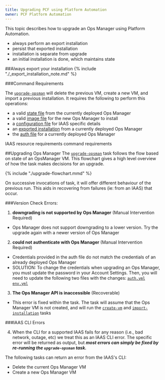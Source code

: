 ```yaml
---
title: Upgrading PCF using Platform Automation
owner: PCF Platform Automation
---
```


This topic describes how to upgrade an Ops Manager using Platform Automation.

* always perform an export installation
* persist that exported installation
* installation is separate from upgrade
* an initial installation is done, which maintains state 

##Always export your installation
{% include "./_export_installation_note.md" %}

###Command Requirements

The [`upgrade-opsman`](task-reference.md#upgrade-opsman) will delete the previous VM, create a new VM, and import
a previous installation. It requires the following to perform this operations: 

* a valid [state file](task-reference.md#state) from the currently deployed Ops Manager
* a valid [image file](task-reference.md#opsman-image) for the new Ops Manager to install
* a [configuration file](task-reference.md#opsman-config) for IAAS specific details
* an [exported installation](task-reference.md#installation) from a currently deployed Ops Manager
* the [auth file](task-reference.md#auth) for a currently deployed Ops Manager

IAAS resource requirements
command requirements

##Upgrading Ops Manager
The [`upgrade-opsman`](task-reference.md#upgrade-opsman) task follows the flow based on state of an OpsManager VM.
This flowchart gives a high level overview of how the task makes decisions for an upgrade.

{% include "./upgrade-flowchart.mmd" %}

On successive invocations of task, it will offer different behaviour of the previous run.
This aids in recovering from failures (ie: from an IAAS) that occur.

###Version Check Errors:
1) <b>downgrading is not supported by Ops Manager</b> (Manual Intervention Required)

* Ops Manager does not support downgrading to a lower version. Try the upgrade again with a newer
version of Ops Manager 

2) <b>could not authenticate with Ops Manager</b> (Manual Intervention Required)

* Credentials provided in the auth file do not match the credentials of an already deployed Ops Manager
* SOLUTION: To change the credentials when upgrading an Ops Manager, you must update the password in your
Account Settings. Then, you will need to update the following two files with the changes:
  [`auth.yml`](task-reference.md#auth)
  [`env.yml`](task-reference.md#env)
  
3) <b>The Ops Manager API is inaccessible</b> (Recoverable)

* This error is fixed within the task. The task will assume that the Ops Manager VM is not 
created, and will run the [`create-vm`](task-reference.md#create-vm) and 
[`import-installation`](task-reference.md#import-installation) tasks
  
###IAAS CLI Errors

4) When the CLI for a supported IAAS fails for any reason (i.e., bad network, outage, etc) we treat this as 
an IAAS CLI error. The specific error will be returned as output, but <i><b>most errors can simply be fixed by 
re-running the `upgrade-opsman` task.</b></i> 

The following tasks can return an error from the IAAS's CLI:

* Delete the current Ops Manager VM
* Create a new Ops Manager VM